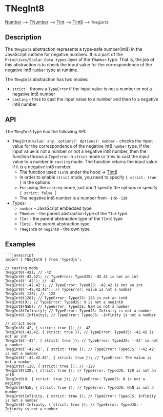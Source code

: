 # TNegInt8

[Number](https://developer.mozilla.org/en-US/docs/Web/JavaScript/Reference/Global_Objects/Number) --> [TNumber](../../../README.md) --> [TInt](../../README.md) --> [TInt8](../README.md) --> `TNegInt8`

## Description

The `TNegInt8` abstraction represents a type-safe number(int8) in the JavaScript runtime for negative numbers. It is a part of the `Primitives/Scalar Data types` layer of the `TNumber` type.
That is, the job of this abstraction is to check the input value for the correspondence of the negative int8 `number` type at runtime.

The `TNegInt8` abstraction has two modes:
- `strict` - throws a `TypeError` if the input value is not a number or not a negative int8 number
- `casting` - tries to cast the input value to a number and then to a negative int8 number

## API

The `TNegInt8` type has the following API:

- `TNegInt8(value: any, options?: Options): number` - checks the input value for the correspondence of the negative int8 `number` type. If the input value is not a number or not a negative int8 number, then the function throws a `TypeError` in `strict` mode or tries to cast the input value to a number in `casting` mode. The function returns the input value if it is a negative int8 number.
  - The function used `TInt8` under the hood -> [TInt8](../README.md)
  - In order to enable `strict` mode, you need to specify `{ strict: true `} in the options
  - For using the `casting` mode, just don't specify the options or specify `{ strict: false }`
  - The negative int8 number is a number from `-1` to `-128`
- Types:
  - `number` - JavaScript embedded type
  - `TNumber` - the parent abstraction type of the `TInt` type
  - `TInt` - the parent abstraction type of the `TInt8` type
  - `TInt8` - the parent abstraction type
  - `TNegInt8` or `negint8` - the own type

## Examples

    ```javascript
    import { TNegInt8 } from 'typedjs';

    // casting mode
    TNegInt8(-42); // -42
    TNegInt8(-42.42); // TypeError: TypedJS: -42.42 is not an int
    TNegInt8('-42'); // -42
    TNegInt8('-42.42'); // TypeError: TypedJS: -42.42 is not an int
    TNegInt8('-42.42.42'); // TypeError: value is not a number
    TNegInt8(-128); // -128
    TNegInt8(128); // TypeError: TypedJS: 128 is not an int8
    TNegInt8(0); // TypeError: TypedJS: 0 is not a negint8
    TNegInt8(NaN); // TypeError: TypedJS: NaN is not a number
    TNegInt8(Infinity); // TypeError: TypedJS: Infinity is not a number
    TNegInt8(-Infinity); // TypeError: TypedJS: -Infinity is not a number

    // strict mode
    TNegInt8(-42, { strict: true }); // -42
    TNegInt8(-42.42, { strict: true }); // TypeError: TypedJS: -42.42 is not an int
    TNegInt8('-42', { strict: true }); // TypeError: TypedJS: '-42' is not a number
    TNegInt8('-42.42', { strict: true }); // TypeError: TypedJS: '-42.42' is not a number
    TNegInt8('-42.42.42', { strict: true }); // TypeError: The value is not a number
    TNegInt8(-128, { strict: true }); // -128
    TNegInt8(128, { strict: true }); // TypeError: TypedJS: 128 is not an int8
    TNegInt8(0, { strict: true }); // TypeError: TypedJS: 0 is not a negint8
    TNegInt8(NaN, { strict: true }); // TypeError: TypedJS: NaN is not a number
    TNegInt8(Infinity, { strict: true }); // TypeError: TypedJS: Infinity is not a number
    TNegInt8(-Infinity, { strict: true }); // TypeError: TypedJS: -Infinity is not a number
    ```
